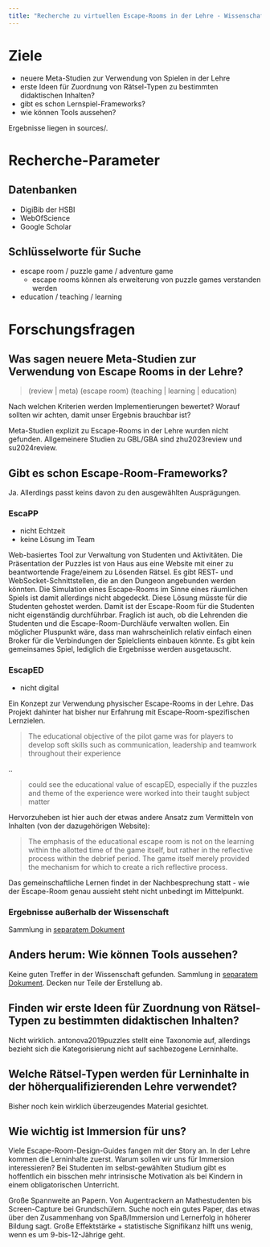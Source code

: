 ```yaml
---
title: "Recherche zu virtuellen Escape-Rooms in der Lehre - Wissenschaftliche Veröffentlichungen"
---
```


# Ziele

- neuere Meta-Studien zur Verwendung von Spielen in der Lehre
- erste Ideen für Zuordnung von Rätsel-Typen zu bestimmten didaktischen Inhalten?
- gibt es schon Lernspiel-Frameworks?
- wie können Tools aussehen?

Ergebnisse liegen in sources/.

# Recherche-Parameter

## Datenbanken

- DigiBib der HSBI
- WebOfScience
- Google Scholar

## Schlüsselworte für Suche

- escape room / puzzle game / adventure game
  - escape rooms können als erweiterung von puzzle games verstanden werden
- education / teaching / learning

# Forschungsfragen

## Was sagen neuere Meta-Studien zur Verwendung von Escape Rooms in der Lehre?

> (review | meta) (escape room) (teaching | learning | education)

Nach welchen Kriterien werden Implementierungen bewertet?
Worauf sollten wir achten, damit unser Ergebnis brauchbar ist?

Meta-Studien explizit zu Escape-Rooms in der Lehre wurden nicht gefunden. Allgemeinere Studien zu GBL/GBA sind zhu2023review und su2024review.

## Gibt es schon Escape-Room-Frameworks?

Ja. Allerdings passt keins davon zu den ausgewählten Ausprägungen.

### EscaPP

- nicht Echtzeit
- keine Lösung im Team

Web-basiertes Tool zur Verwaltung von Studenten und Aktivitäten. Die Präsentation der Puzzles ist von Haus aus eine Website mit einer zu beantwortende Frage/einem zu Lösenden Rätsel. Es gibt REST- und WebSocket-Schnittstellen, die an den Dungeon angebunden werden könnten. Die Simulation eines Escape-Rooms im Sinne eines räumlichen Spiels ist damit allerdings nicht abgedeckt.
Diese Lösung müsste für die Studenten gehostet werden. Damit ist der Escape-Room für die Studenten nicht eigenständig durchführbar.
Fraglich ist auch, ob die Lehrenden die Studenten und die Escape-Room-Durchläufe verwalten wollen.
Ein möglicher Pluspunkt wäre, dass man wahrscheinlich relativ einfach einen Broker für die Verbindungen der Spielclients einbauen könnte.
Es gibt kein gemeinsames Spiel, lediglich die Ergebnisse werden ausgetauscht.

### EscapED

- nicht digital

Ein Konzept zur Verwendung physischer Escape-Rooms in der Lehre. Das Projekt dahinter hat bisher nur Erfahrung mit Escape-Room-spezifischen Lernzielen.

> The educational objective of the pilot game was for players to develop soft skills such as communication, leadership and teamwork throughout their experience

..

> could see the educational value of escapED, especially if the puzzles and theme of the experience were worked into their taught subject matter

Hervorzuheben ist hier auch der etwas andere Ansatz zum Vermitteln von Inhalten (von der dazugehörigen Website):

> The emphasis of the educational escape room is not on the learning within the allotted time of the game itself, but rather in the reflective process within the debrief period. The game itself merely provided the mechanism for which to create a rich reflective process.

Das gemeinschaftliche Lernen findet in der Nachbesprechung statt - wie der Escape-Room genau aussieht steht nicht unbedingt im Mittelpunkt.

### Ergebnisse außerhalb der Wissenschaft

Sammlung in [separatem Dokument](./research_other.md#solutions)

## Anders herum: Wie können Tools aussehen?

Keine guten Treffer in der Wissenschaft gefunden.
Sammlung in [separatem Dokument](./research_other.md#tooling). Decken nur Teile der Erstellung ab.

## Finden wir erste Ideen für Zuordnung von Rätsel-Typen zu bestimmten didaktischen Inhalten?

Nicht wirklich. antonova2019puzzles stellt eine Taxonomie auf, allerdings bezieht sich die Kategorisierung nicht auf sachbezogene Lerninhalte.

## Welche Rätsel-Typen werden für Lerninhalte in der höherqualifizierenden Lehre verwendet?

Bisher noch kein wirklich überzeugendes Material gesichtet.

## Wie wichtig ist Immersion für uns?

Viele Escape-Room-Design-Guides fangen mit der Story an. In der Lehre kommen die Lerninhalte zuerst.
Warum sollen wir uns für Immersion interessieren?
Bei Studenten im selbst-gewählten Studium gibt es hoffentlich ein bisschen mehr intrinsische Motivation als bei Kindern in einem obligatorischen Unterricht.

Große Spannweite an Papern. Von Augentrackern an Mathestudenten bis Screen-Capture bei Grundschülern.
Suche noch ein gutes Paper, das etwas über den Zusammenhang von Spaß/Immersion und Lernerfolg in höherer Bildung sagt. Große Effektstärke + statistische Signifikanz hilft uns wenig, wenn es um 9-bis-12-Jährige geht.
